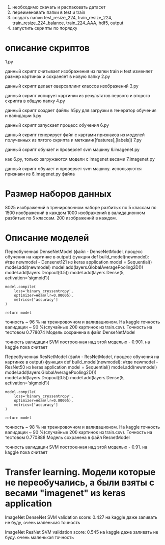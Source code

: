 1) необходимо скачать и распаковать датасет
2) переименовать папки в test и train
3) создать папки test_resize_224, train_resize_224, train_resize_224_balance, train_224_AAA, hdf5, output
4) запустить скрипты по порядку 

# описание скриптов

1.py

данный скрипт считывает изображения из папки train и test
изменяет размер картинок и сохраняет в новую папку
2.py

данный скрипт делает оверсаплинг классов изображений
3.py

данный скрипт копирует картинки из результатов первого и второго скрипта в общую папку
4.py

данный скрипт создает файлы h5py для загрузки в генератор обучения и валидации
5.py

данный скрипт запускает процесс обучения
6.py

данный скрипт генерирует файл с картами признаков из моделей полученных из пятого скрипта и метками([features],[labels])
7.py

данный скрипт обучает и проверяет svm машину
6.imagenet.py

как 6.py, только загружаются модели с imagenet весами
7.imagenet.py

данный скрипт обучает и проверяет svm машину. используются признаки из 6.imagenet.py файла



# Размер наборов данных

8025 изображений в тренировочном наборе разбитых по 5 классам по 1500 изображений в каждом
1000 изображений в валидационном разбитых по 5 классам. 200 изображений в каждом.



# Описание моделей

Переобученная DenseNetModel (файл - DenseNetModel, процесс обучения на картинке в output)
функция
def build_model(newmodel): #где newmodel - Densenet121 из keras application
    model = Sequential()
    model.add(newmodel)
    model.add(layers.GlobalAveragePooling2D())
    model.add(layers.Dropout(0.5))
    model.add(layers.Dense(5, activation='sigmoid'))

    model.compile(
        loss='binary_crossentropy',
        optimizer=Adam(lr=0.00005),
        metrics=['accuracy']
    )

    return model
точность ~ 96 % на тренировочном и валидационом.
На kaggle точность валидации ~ 90 %(случайные 200 картинок из train.csv). Точность на тестовом  0.778074
Модель сохранена в файл DenseNetModel

точность валидации SVM построенная над этой моделью - 0.901.
на kaggle пока считает


Переобученная  ResNetModel (файл - ResNetModel, процесс обучения на картинке в output) 
функция
def build_model(newmodel): #где newmodel - ResNet50 из keras application
    model = Sequential()
    model.add(newmodel)
    model.add(layers.GlobalAveragePooling2D())
    model.add(layers.Dropout(0.5))
    model.add(layers.Dense(5, activation='sigmoid'))

    model.compile(
        loss='binary_crossentropy',
        optimizer=Adam(lr=0.00005),
        metrics=['accuracy']
    )

    return model
точность ~ 98 % на тренировочном и валидационом.
На kaggle точность валидации ~ 90 %(случайные 200 картинок из train.csv). Точность на тестовом  0.770888
Модель сохранена в файл ResnetModel


точность валидации  SVM построенная над этой моделью - 0.91.
на kaggle пока считает

# Transfer learning. Модели которые не переобучались, а были взяты с весами "imagenet" из keras application

ImageNet DenseNet 
SVM validation score: 0.427
на kaggle даже заливать не буду, очень маленькая точность


ImageNet ResNet 
SVM validation score: 0.545
на kaggle даже заливать не буду. очень маленькая точность
